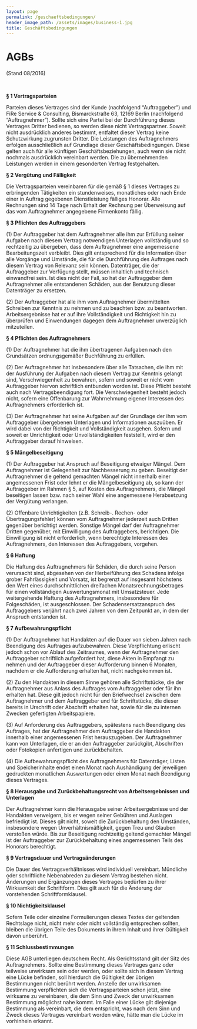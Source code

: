```yaml
---
layout: page
permalink: /geschaeftsbedingungen/
header_image_path: /assets/images/business-1.jpg
title: Geschäftsbedingungen
---
```



# AGBs

(Stand 08/2016)

&nbsp;

**&sect; 1 Vertragsparteien**

Parteien dieses Vertrages sind der Kunde (nachfolgend “Auftraggeber”) und FiRe Service & Consulting, Bismarckstra&szlig;e 63, 12169 Berlin (nachfolgend “Auftragnehmer”). Sollte sich eine Partei bei der Durchf&uuml;hrung dieses Vertrages Dritter bedienen, so werden diese nicht Vertragspartner. Soweit nicht ausdr&uuml;cklich anderes bestimmt, entfaltet dieser Vertrag keine Schutzwirkung zugrunsten Dritter. Die Leistungen des Auftragnehmers erfolgen ausschlie&szlig;lich auf Grundlage dieser Gesch&auml;ftsbedingungen. Diese gelten auch f&uuml;r alle k&uuml;nftigen Gesch&auml;ftsbeziehungen, auch wenn sie nicht nochmals ausdr&uuml;cklich vereinbart werden. Die zu &uuml;bernehmenden Leistungen werden in einem gesonderten Vertrag festgehalten.

**&sect; 2 Verg&uuml;tung und F&auml;lligkeit**

Die Vertragsparteien vereinbaren f&uuml;r die gem&auml;&szlig; &sect; 1 dieses Vertrages zu erbringenden T&auml;tigkeiten ein stundenweises, monatliches oder nach Ende einer in Auftrag gegebenen Dienstleistung f&auml;lliges Honorar. Alle Rechnungen sind 14 Tage nach Erhalt der Rechnung per &Uuml;berweisung auf das vom Auftragnehmer angegebene Firmenkonto f&auml;llig.

**&sect; 3 Pflichten des Auftraggebers**

(1) Der Auftraggeber hat dem Auftragnehmer alle ihm zur Erf&uuml;llung seiner Aufgaben nach diesem Vertrag notwendigen Unterlagen vollst&auml;ndig und so rechtzeitig zu &uuml;bergeben, dass dem Auftragnehmer eine angemessene Bearbeitungszeit verbleibt. Dies gilt entsprechend f&uuml;r die Information &uuml;ber alle Vorg&auml;nge und Umst&auml;nde, die f&uuml;r die Durchf&uuml;hrung des Auftrages nach diesem Vertrag von Relevanz sein k&ouml;nnen. Datentr&auml;ger, die der Auftraggeber zur Verf&uuml;gung stellt, m&uuml;ssen inhaltlich und technisch einwandfrei sein. Ist dies nicht der Fall, so hat der Auftraggeber dem Auftragnehmer alle entstandenen Sch&auml;den, aus der Benutzung dieser Datentr&auml;ger zu ersetzen.

(2) Der Auftraggeber hat alle ihm vom Auftragnehmer &uuml;bermittelten Schreiben zur Kenntnis zu nehmen und zu beachten bzw. zu beantworten. Arbeitsergebnisse hat er auf ihre Vollst&auml;ndigkeit und Richtigkeit hin zu &uuml;berpr&uuml;fen und Einwendungen dagegen dem Auftragnehmer unverz&uuml;glich mitzuteilen.

**&sect; 4 Pflichten des Auftragnehmers**

(1) Der Auftragnehmer hat die ihm &uuml;bertragenen Aufgaben nach den Grunds&auml;tzen ordnungsgem&auml;&szlig;er Buchf&uuml;hrung zu erf&uuml;llen.

(2) Der Auftragnehmer hat insbesondere &uuml;ber alle Tatsachen, die ihm mit der Ausf&uuml;hrung der Aufgaben nach diesem Vertrag zur Kenntnis gelangt sind, Verschwiegenheit zu bewahren, sofern und soweit er nicht vom Auftraggeber hiervon schriftlich entbunden worden ist. Diese Pflicht besteht auch nach Vertragsbeendigung fort. Die Verschwiegenheit besteht jedoch nicht, sofern eine Offenbarung zur Wahrnehmung eigener Interessen des Auftragnehmers erforderlich ist.

(3) Der Auftragnehmer hat seine Aufgaben auf der Grundlage der ihm vom Auftraggeber &uuml;bergebenen Unterlagen und Informationen auszu&uuml;ben. Er wird dabei von der Richtigkeit und Vollst&auml;ndigkeit ausgehen. Sofern und soweit er Unrichtigkeit oder Unvollst&auml;ndigkeiten feststellt, wird er den Auftraggeber darauf hinweisen.

**&sect; 5 M&auml;ngelbeseitigung**

(1) Der Auftraggeber hat Anspruch auf Beseitigung etwaiger M&auml;ngel. Dem Auftragnehmer ist Gelegenheit zur Nachbesserung zu geben. Beseitigt der Auftragnehmer die geltend gemachten M&auml;ngel nicht innerhalb einer angemessenen Frist oder lehnt er die M&auml;ngelbeseitigung ab, so kann der Auftraggeber im Rahmen &sect; 5, auf Kosten des Auftragnehmers, die M&auml;ngel beseitigen lassen bzw. nach seiner Wahl eine angemessene Herabsetzung der Verg&uuml;tung verlangen.

(2) Offenbare Unrichtigkeiten (z.B. Schreib-. Rechen- oder &Uuml;bertragungsfehler) k&ouml;nnen vom Auftragnehmer jederzeit auch Dritten gegen&uuml;ber berichtigt werden. Sonstige M&auml;ngel darf der Auftragnehmer Dritten gegen&uuml;ber, mit Einwilligung des Auftraggebers, berichtigen. Die Einwilligung ist nicht erforderlich, wenn berechtigte Interessen des Auftragnehmers, den Interessen des Auftraggebers, vorgehen.

**&sect; 6 Haftung**

Die Haftung des Auftragnehmers f&uuml;r Sch&auml;den, die durch seine Person verursacht sind, abgesehen von der Herbeif&uuml;hrung des Schadens infolge grober Fahrl&auml;ssigkeit und Vorsatz, ist begrenzt auf insgesamt h&ouml;chstens den Wert eines durchschnittlichen dreifachen Monatsrechnungsbetrages f&uuml;r einen vollst&auml;ndigen Auswertungsmonat mit Umsatzsteuer. Jede weitergehende Haftung des Auftragnehmers, insbesondere f&uuml;r Folgesch&auml;den, ist ausgeschlossen. Der Schadensersatzanspruch des Auftraggebers verj&auml;hrt nach zwei Jahren von dem Zeitpunkt an, in dem der Anspruch entstanden ist.

**&sect; 7 Aufbewahrungspflicht**

(1) Der Auftragnehmer hat Handakten auf die Dauer von sieben Jahren nach Beendigung des Auftrages aufzubewahren. Diese Verpflichtung erlischt jedoch schon vor Ablauf des Zeitraumes, wenn der Auftragnehmer den Auftraggeber schriftlich aufgefordert hat, diese Akten in Empfangt zu nehmen und der Auftraggeber dieser Aufforderung binnen 6 Monaten, nachdem er die Aufforderung erhalten hat, nicht nachgekommen ist.

(2) Zu den Handakten in diesem Sinne geh&ouml;ren alle Schriftst&uuml;cke, die der Auftragnehmer aus Anlass des Auftrages vom Auftraggeber oder f&uuml;r ihn erhalten hat. Diese gilt jedoch nicht f&uuml;r den Briefwechsel zwischen dem Auftragnehmer und dem Auftraggeber und f&uuml;r Schriftst&uuml;cke, die dieser bereits in Urschrift oder Abschrift erhalten hat, sowie f&uuml;r die zu internen Zwecken gefertigten Arbeitspapiere.

(3) Auf Anforderung des Auftraggebers, sp&auml;testens nach Beendigung des Auftrages, hat der Auftragnehmer dem Auftraggeber die Handakten innerhalb einer angemessenen Frist herauszugeben. Der Auftragnehmer kann von Unterlagen, die er an den Auftraggeber zur&uuml;ckgibt, Abschriften oder Fotokopien anfertigen und zur&uuml;ckbehalten.

(4) Die Aufbewahrungspflicht des Auftragnehmers f&uuml;r Datentr&auml;ger, Listen und Speicherinhalte endet einen Monat nach Aush&auml;ndigung der jeweiligen gedruckten monatlichen Auswertungen oder einen Monat nach Beendigung dieses Vertrages.

**&sect; 8 Herausgabe und Zur&uuml;ckbehaltungsrecht von Arbeitsergebnissen und Unterlagen**

Der Auftragnehmer kann die Herausgabe seiner Arbeitsergebnisse und der Handakten verweigern, bis er wegen seiner Geb&uuml;hren und Auslagen befriedigt ist. Dieses gilt nicht, soweit die Zur&uuml;ckbehaltung den Umst&auml;nden, insbesondere wegen Unverh&auml;ltnism&auml;&szlig;igkeit, gegen Treu und Glauben versto&szlig;en w&uuml;rde. Bis zur Beseitigung rechtzeitig geltend gemachter M&auml;ngel ist der Auftraggeber zur Zur&uuml;ckbehaltung eines angemessenen Teils des Honorars berechtigt.

**&sect; 9 Vertragsdauer und Vertrags&auml;nderungen**

Die Dauer des Vertragsverh&auml;ltnisses wird individuell vereinbart. M&uuml;ndliche oder schriftliche Nebenabreden zu diesem Vertrag bestehen nicht. &Auml;nderungen und Erg&auml;nzungen dieses Vertrages bed&uuml;rfen zu ihrer Wirksamkeit der Schriftform. Dies gilt auch f&uuml;r die &Auml;nderung der vorstehenden Schriftformklausel.

**&sect; 10 Nichtigkeitsklausel**

Sofern Teile oder einzelne Formulierungen dieses Textes der geltenden Rechtslage nicht, nicht mehr oder nicht vollst&auml;ndig entsprechen sollten, bleiben die &uuml;brigen Teile des Dokuments in ihrem Inhalt und ihrer G&uuml;ltigkeit davon unber&uuml;hrt.

**&sect; 11 Schlussbestimmungen**

Diese AGB unterliegen deutschem Recht. Als Gerichtsstand gilt der Sitz des Auftragnehmers. Sollte eine Bestimmung dieses Vertrages ganz oder teilweise unwirksam sein oder werden, oder sollte sich in diesem Vertrag eine L&uuml;cke befinden, soll hierdurch die G&uuml;ltigkeit der &uuml;brigen Bestimmungen nicht ber&uuml;hrt werden. Anstelle der unwirksamen Bestimmung verpflichten sich die Vertragsparteien schon jetzt, eine wirksame zu vereinbaren, die dem Sinn und Zweck der unwirksamen Bestimmung m&ouml;glichst nahe kommt. Im Falle einer L&uuml;cke gilt diejenige Bestimmung als vereinbart, die dem entspricht, was nach dem Sinn und Zweck dieses Vertrages vereinbart worden w&auml;re, h&auml;tte man die L&uuml;cke im vorhinhein erkannt.

&nbsp;

&nbsp;

&nbsp;